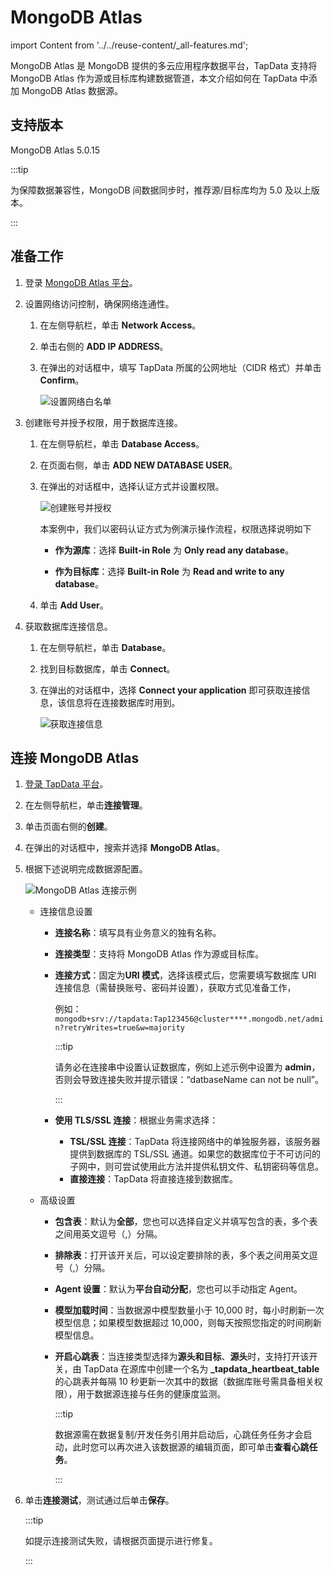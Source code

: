 # MongoDB Atlas
import Content from '../../reuse-content/_all-features.md';

<Content />

MongoDB Atlas 是 MongoDB 提供的多云应用程序数据平台，TapData 支持将 MongoDB Atlas 作为源或目标库构建数据管道，本文介绍如何在 TapData 中添加 MongoDB Atlas 数据源。

## 支持版本

MongoDB Atlas 5.0.15

:::tip

为保障数据兼容性，MongoDB 间数据同步时，推荐源/目标库均为 5.0 及以上版本。

:::

## 准备工作

1. 登录 [MongoDB Atlas 平台](https://cloud.mongodb.com/v2)。

2. 设置网络访问控制，确保网络连通性。

    1. 在左侧导航栏，单击 **Network Access**。

    2. 单击右侧的 **ADD IP ADDRESS**。

    3. 在弹出的对话框中，填写 TapData 所属的公网地址（CIDR 格式）并单击 **Confirm**。

       ![设置网络白名单](../../images/atlas_add_ip_address.png)

3. 创建账号并授予权限，用于数据库连接。

    1. 在左侧导航栏，单击 **Database Access**。

    2. 在页面右侧，单击 **ADD NEW DATABASE USER**。

    3. 在弹出的对话框中，选择认证方式并设置权限。

       ![创建账号并授权](../../images/atlas_create_user.png)

       本案例中，我们以密码认证方式为例演示操作流程，权限选择说明如下

        * **作为源库**：选择 **Built-in Role** 为 **Only read any database**。

        * **作为目标库**：选择 **Built-in Role** 为 **Read and write to any database**。

    4. 单击 **Add User**。

4. 获取数据库连接信息。

    1. 在左侧导航栏，单击 **Database**。

    2. 找到目标数据库，单击 **Connect**。

    3. 在弹出的对话框中，选择 **Connect your application** 即可获取连接信息，该信息将在连接数据库时用到。

       ![获取连接信息](../../images/atlas_obtain_connection.png)

## 连接 MongoDB Atlas

1. [登录 TapData 平台](../../user-guide/log-in.md)。

2. 在左侧导航栏，单击**连接管理**。

3. 单击页面右侧的**创建**。

4. 在弹出的对话框中，搜索并选择 **MongoDB Atlas**。

5. 根据下述说明完成数据源配置。

   ![MongoDB Atlas 连接示例](../../images/mongodb_atlas_connection_setting.png)

    * 连接信息设置

        * **连接名称**：填写具有业务意义的独有名称。

        * **连接类型**：支持将 MongoDB Atlas 作为源或目标库。

        * **连接方式**：固定为**URI 模式**，选择该模式后，您需要填写数据库 URI 连接信息（需替换账号、密码并设置），获取方式见准备工作，
          
          例如：` mongodb+srv://tapdata:Tap123456@cluster****.mongodb.net/admin?retryWrites=true&w=majority`
          
          :::tip
          
          请务必在连接串中设置认证数据库，例如上述示例中设置为 **admin**，否则会导致连接失败并提示错误：“datbaseName can not be null”。
          
          :::
          
        * **使用 TLS/SSL 连接**：根据业务需求选择：
            * **TSL/SSL 连接**：TapData 将连接网络中的单独服务器，该服务器提供到数据库的 TSL/SSL 通道。如果您的数据库位于不可访问的子网中，则可尝试使用此方法并提供私钥文件、私钥密码等信息。
            * **直接连接**：TapData 将直接连接到数据库。

    * 高级设置
        * **包含表**：默认为**全部**，您也可以选择自定义并填写包含的表，多个表之间用英文逗号（,）分隔。
        
        * **排除表**：打开该开关后，可以设定要排除的表，多个表之间用英文逗号（,）分隔。
        
        * **Agent 设置**：默认为**平台自动分配**，您也可以手动指定 Agent。
        
        * **模型加载时间**：当数据源中模型数量小于 10,000 时，每小时刷新一次模型信息；如果模型数据超过 10,000，则每天按照您指定的时间刷新模型信息。
        
        * **开启心跳表**：当连接类型选择为**源头和目标**、**源头**时，支持打开该开关，由 TapData 在源库中创建一个名为 **_tapdata_heartbeat_table** 的心跳表并每隔 10 秒更新一次其中的数据（数据库账号需具备相关权限），用于数据源连接与任务的健康度监测。
          
          :::tip
          
          数据源需在数据复制/开发任务引用并启动后，心跳任务任务才会启动，此时您可以再次进入该数据源的编辑页面，即可单击**查看心跳任务**。
          
          :::

6. 单击**连接测试**，测试通过后单击**保存**。

   :::tip

   如提示连接测试失败，请根据页面提示进行修复。

   :::

